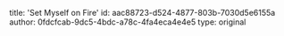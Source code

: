 title: 'Set Myself on Fire'
id: aac88723-d524-4877-803b-7030d5e6155a
author: 0fdcfcab-9dc5-4bdc-a78c-4fa4eca4e4e5
type: original

